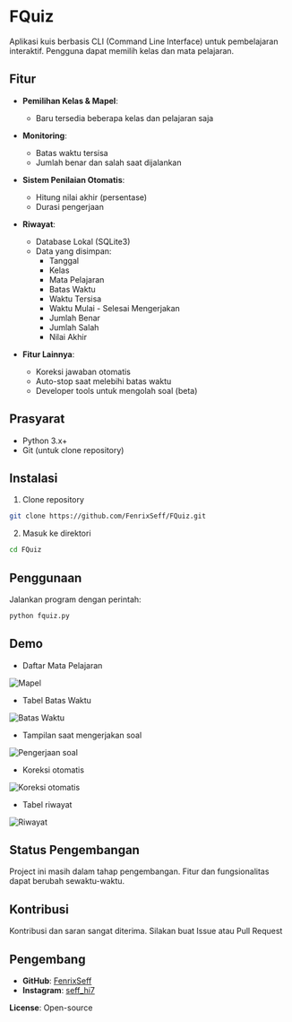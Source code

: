 # FQuiz

Aplikasi kuis berbasis CLI (Command Line Interface) untuk pembelajaran interaktif. Pengguna dapat memilih kelas dan mata pelajaran.

## Fitur
- **Pemilihan Kelas & Mapel**:
  - Baru tersedia beberapa kelas dan pelajaran saja

- **Monitoring**:
  - Batas waktu tersisa
  - Jumlah benar dan salah saat dijalankan

- **Sistem Penilaian Otomatis**:
  - Hitung nilai akhir (persentase)
  - Durasi pengerjaan

- **Riwayat**:
  - Database Lokal (SQLite3)
  - Data yang disimpan:
    - Tanggal
    - Kelas
    - Mata Pelajaran
    - Batas Waktu
    - Waktu Tersisa
    - Waktu Mulai - Selesai Mengerjakan
    - Jumlah Benar
    - Jumlah Salah
    - Nilai Akhir

- **Fitur Lainnya**:
  - Koreksi jawaban otomatis
  - Auto-stop saat melebihi batas waktu
  - Developer tools untuk mengolah soal (beta)

## Prasyarat
- Python 3.x+
- Git (untuk clone repository)

## Instalasi

1. Clone repository
```bash
git clone https://github.com/FenrixSeff/FQuiz.git
```
2. Masuk ke direktori
```bash
cd FQuiz
```
## Penggunaan
Jalankan program dengan perintah:

```bash
python fquiz.py
```
## Demo
- Daftar Mata Pelajaran

![Mapel](assets/new/contoh_daftar_pelajaran.jpg)

- Tabel Batas Waktu

![Batas Waktu](assets/new/contoh_daftar_batas_waktu.jpg)

- Tampilan saat mengerjakan soal

![Pengerjaan soal](assets/new/contoh_saat_mengerjakan_soal.jpg)

- Koreksi otomatis

![Koreksi otomatis](assets/new/contoh_hasil_koreksi.jpg)

- Tabel riwayat

![Riwayat](assets/new/contoh_riwayat.jpg)

## Status Pengembangan

Project ini masih dalam tahap pengembangan. Fitur dan fungsionalitas dapat berubah sewaktu-waktu.

## Kontribusi

Kontribusi dan saran sangat diterima. Silakan buat Issue atau Pull Request

## Pengembang

- **GitHub**: [FenrixSeff](https://github.com/FenrixSeff)
- **Instagram**: [seff_hi7](https://instagram.com/seff_hi7)

**License**: Open-source
